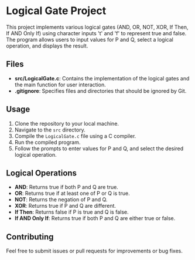 # Logical Gate Project

This project implements various logical gates (AND, OR, NOT, XOR, If Then, If AND Only If) using character inputs 't' and 'f' to represent true and false. The program allows users to input values for P and Q, select a logical operation, and displays the result.

## Files

- **src/LogicalGate.c**: Contains the implementation of the logical gates and the main function for user interaction.
- **.gitignore**: Specifies files and directories that should be ignored by Git.

## Usage

1. Clone the repository to your local machine.
2. Navigate to the `src` directory.
3. Compile the `LogicalGate.c` file using a C compiler.
4. Run the compiled program.
5. Follow the prompts to enter values for P and Q, and select the desired logical operation.

## Logical Operations

- **AND**: Returns true if both P and Q are true.
- **OR**: Returns true if at least one of P or Q is true.
- **NOT**: Returns the negation of P and Q.
- **XOR**: Returns true if P and Q are different.
- **If Then**: Returns false if P is true and Q is false.
- **If AND Only If**: Returns true if both P and Q are either true or false.

## Contributing

Feel free to submit issues or pull requests for improvements or bug fixes.
